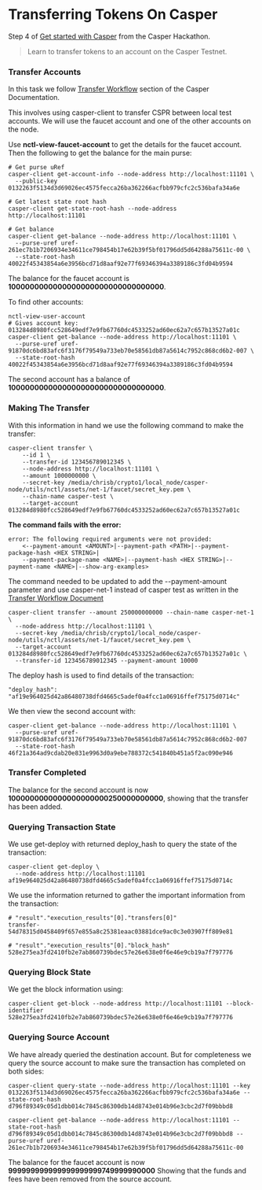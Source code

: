 # Transferring Tokens On Casper

Step 4 of [Get started with Casper](https://gitcoin.co/issue/casper-network/gitcoin-hackathon/29/100026611) from the Casper Hackathon.

> Learn to transfer tokens to an account on the Casper Testnet.

### Transfer Accounts

In this task we follow [Transfer Workflow](https://docs.casperlabs.io/en/latest/workflow/transfer-workflow.html) section of the Casper Documentation.

This involves using casper-client to transfer CSPR between local test accounts. We will use the faucet account and one of the other accounts on the node.

Use **nctl-view-faucet-account** to get the details for the faucet account. Then the following to get the balance for the main purse:

```
# Get purse uRef
casper-client get-account-info --node-address http://localhost:11101 \
  --public-key 0132263f5134d3d69026ec4575fecca26ba362266acfbb979cfc2c536bafa34a6e

# Get latest state root hash
casper-client get-state-root-hash --node-address http://localhost:11101

# Get balance
casper-client get-balance --node-address http://localhost:11101 \
  --purse-uref uref-261ec7b1b7206934e34611ce798454b17e62b39f5bf01796dd5d64288a75611c-00 \
  --state-root-hash 40022f45343854a6e3956bcd71d8aaf92e77f69346394a3389186c3fd04b9594
```
The balance for the faucet account is **1000000000000000000000000000000000**.

To find other accounts:

```
nctl-view-user-account
# Gives account key: 013284d8980fcc528649edf7e9fb67760dc4533252ad60ec62a7c657b13527a01c
casper-client get-balance --node-address http://localhost:11101 \
  --purse-uref uref-91870dc6bd83afc6f3176f79549a733eb70e58561db87a5614c7952c868cd6b2-007 \
  --state-root-hash 40022f45343854a6e3956bcd71d8aaf92e77f69346394a3389186c3fd04b9594
```

The second account has a balance of **1000000000000000000000000000000000**.

### Making The Transfer

With this information in hand we use the following command to make the transfer:
```
casper-client transfer \
    --id 1 \
    --transfer-id 123456789012345 \
    --node-address http://localhost:11101 \
    --amount 1000000000 \
    --secret-key /media/chrisb/crypto1/local_node/casper-node/utils/nctl/assets/net-1/faucet/secret_key.pem \
    --chain-name casper-test \
    --target-account 013284d8980fcc528649edf7e9fb67760dc4533252ad60ec62a7c657b13527a01c
```
**The command fails with the error:**
```
error: The following required arguments were not provided:
    <--payment-amount <AMOUNT>|--payment-path <PATH>|--payment-package-hash <HEX STRING>|
    --payment-package-name <NAME>|--payment-hash <HEX STRING>|--payment-name <NAME>|--show-arg-examples>
```
The command needed to be updated to add the --payment-amount parameter and use casper-net-1 instead of casper test as written in the [Transfer Workflow Document](https://docs.casperlabs.io/en/latest/workflow/transfer-workflow.html)
```
casper-client transfer --amount 250000000000 --chain-name casper-net-1 \
  --node-address http://localhost:11101 \
  --secret-key /media/chrisb/crypto1/local_node/casper-node/utils/nctl/assets/net-1/faucet/secret_key.pem \
  --target-account 013284d8980fcc528649edf7e9fb67760dc4533252ad60ec62a7c657b13527a01c \
  --transfer-id 123456789012345 --payment-amount 10000
```
The deploy hash is used to find details of the transaction:
```
"deploy_hash": "af19e964025d42a86480738dfd4665c5adef0a4fcc1a06916ffef75175d0714c"
```
We then view the second account with:
```
casper-client get-balance --node-address http://localhost:11101 \
  --purse-uref uref-91870dc6bd83afc6f3176f79549a733eb70e58561db87a5614c7952c868cd6b2-007 
  --state-root-hash 46f21a364ad9cdab20e831e9963d0a9ebe788372c541840b451a5f2ac090e946
```
### Transfer Completed
The balance for the second account is now **1000000000000000000000250000000000**, showing that the transfer has been added.

### Querying Transaction State
We use get-deploy with returned deploy_hash to query the state of the transaction:
```
casper-client get-deploy \
  --node-address http://localhost:11101 af19e964025d42a86480738dfd4665c5adef0a4fcc1a06916ffef75175d0714c
```
We use the information returned to gather the important information from the transaction:
```
# "result"."execution_results"[0]."transfers[0]"
transfer-54d78315d0458409f657e855a8c25381eaac03881dce9ac0c3e03907ff809e81

# "result"."execution_results"[0]."block_hash"
528e275ea3fd2410fb2e7ab860739bdec57e26e638e0f6e46e9cb19a7f797776
```
### Querying Block State
We get the block information using:
```
casper-client get-block --node-address http://localhost:11101 --block-identifier 528e275ea3fd2410fb2e7ab860739bdec57e26e638e0f6e46e9cb19a7f797776
```
### Querying Source Account
We have already queried the destination account. But for completeness we query the source account to make sure the transaction has completed on both sides:
```
casper-client query-state --node-address http://localhost:11101 --key 0132263f5134d3d69026ec4575fecca26ba362266acfbb979cfc2c536bafa34a6e --state-root-hash d796f89349c05d1dbb014c7845c86300db14d8743e014b96e3cbc2d7f09bbbd8

casper-client get-balance --node-address http://localhost:11101 --state-root-hash d796f89349c05d1dbb014c7845c86300db14d8743e014b96e3cbc2d7f09bbbd8 --purse-uref uref-261ec7b1b7206934e34611ce798454b17e62b39f5bf01796dd5d64288a75611c-00
```

The balance for the faucet account is now **999999999999999999999749999990000** Showing that the funds and fees have been removed from the source account.
